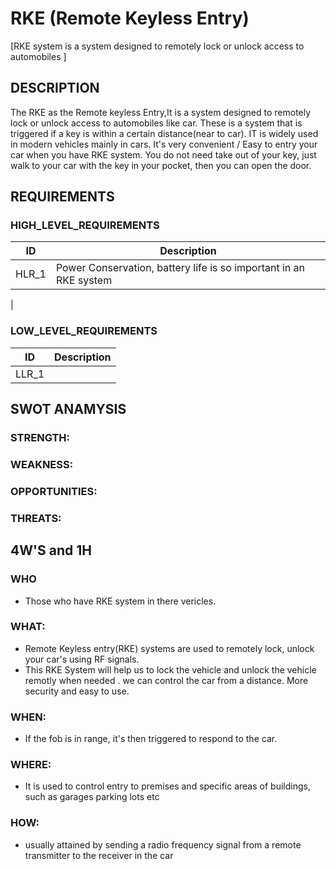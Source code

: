# RKE (Remote Keyless Entry)
[RKE system is a system designed to remotely lock or unlock access to automobiles ]
## DESCRIPTION 
The RKE as the Remote keyless Entry,It is a system designed to remotely lock or unlock access to automobiles like car. These is a system that is triggered if a key is within a certain distance(near to car). IT is widely used in modern vehicles mainly in cars. It's very  convenient / Easy to entry your car when you have RKE system. You do not need take out of your key,  just walk to your car with the key in your pocket, then you can open the door.
## REQUIREMENTS
### HIGH_LEVEL_REQUIREMENTS
|ID|Description|
|-|-|
|HLR_1|Power Conservation, battery life is so important in an RKE system|
|

### LOW_LEVEL_REQUIREMENTS
|ID|Description|
|-|-|
|LLR_1|

## SWOT ANAMYSIS
### STRENGTH:

### WEAKNESS:

### OPPORTUNITIES:

### THREATS:

## 4W'S and 1H
### WHO
* Those who have RKE system in there vericles.
### WHAT:
* Remote Keyless entry(RKE) systems are used to remotely lock, unlock  your car's  using RF signals.
* This RKE System will help us to lock the vehicle and unlock the vehicle remotly when needed . we can control the car from a distance. More security and easy to use.
### WHEN:
* If the fob is in range, it's then triggered to respond to the car.
### WHERE:
* It is used to control entry to premises and specific areas of buildings, such as garages parking lots etc
### HOW:
* usually attained by sending a radio frequency signal from a remote transmitter to the receiver in the car
